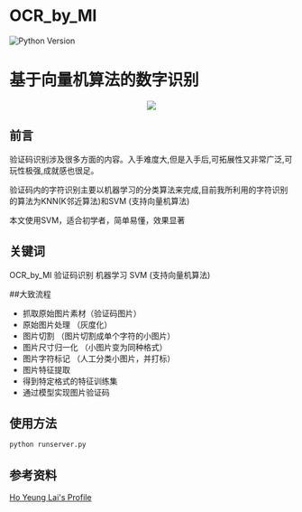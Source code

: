 # OCR_by_MI
![Python Version](https://img.shields.io/badge/python-3.6-blue.svg)

# 基于向量机算法的数字识别
<p align="center"><img src="https://i.imgur.com/uL3Z3Jl.jpg" /></p>

## 前言
验证码识别涉及很多方面的内容。入手难度大,但是入手后,可拓展性又非常广泛,可玩性极强,成就感也很足。

验证码内的字符识别主要以机器学习的分类算法来完成,目前我所利用的字符识别的算法为KNN(K邻近算法)和SVM (支持向量机算法)

本文使用SVM，适合初学者，简单易懂，效果显著

## 关键词
OCR_by_MI
验证码识别 机器学习 SVM (支持向量机算法)

##大致流程
- 抓取原始图片素材（验证码图片）
- 原始图片处理 （灰度化）
- 图片切割 （图片切割成单个字符的小图片）
- 图片尺寸归一化 （小图片变为同种格式）
- 图片字符标记 （人工分类小图片，并打标）
- 图片特征提取
- 得到特定格式的特征训练集
- 通过模型实现图片验证码
## 使用方法
```python
python runserver.py
```

## 参考资料
[Ho Yeung Lai's Profile](https://xiaobing88.github.io/2018/01/27/%E6%95%99%E5%8A%A1%E5%A4%84%E5%BC%95%E8%B5%B7%E7%9A%84%E9%AA%8C%E8%AF%81%E7%A0%81%E8%AF%86%E5%88%AB%E7%9A%84%E6%9C%BA%E5%99%A8%E5%AD%A6%E4%B9%A0-Python%E7%89%88%E6%9C%AC/)
